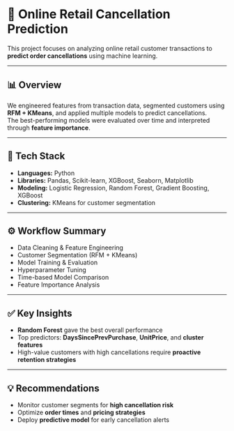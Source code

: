 # 🛒 Online Retail Cancellation Prediction

This project focuses on analyzing online retail customer transactions to **predict order cancellations** using machine learning.

---

## 📊 Overview

We engineered features from transaction data, segmented customers using **RFM + KMeans**, and applied multiple models to predict cancellations.  
The best-performing models were evaluated over time and interpreted through **feature importance**.

---

## 🔧 Tech Stack

- **Languages:** Python  
- **Libraries:** Pandas, Scikit-learn, XGBoost, Seaborn, Matplotlib  
- **Modeling:** Logistic Regression, Random Forest, Gradient Boosting, XGBoost  
- **Clustering:** KMeans for customer segmentation

---

## ⚙️ Workflow Summary

- Data Cleaning & Feature Engineering  
- Customer Segmentation (RFM + KMeans)  
- Model Training & Evaluation  
- Hyperparameter Tuning  
- Time-based Model Comparison  
- Feature Importance Analysis  

---

## ✅ Key Insights

- **Random Forest** gave the best overall performance  
- Top predictors: **DaysSincePrevPurchase**, **UnitPrice**, and **cluster features**  
- High-value customers with high cancellations require **proactive retention strategies**

---

## 💡 Recommendations

- Monitor customer segments for **high cancellation risk**  
- Optimize **order times** and **pricing strategies**  
- Deploy **predictive model** for early cancellation alerts
